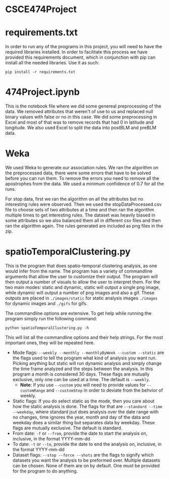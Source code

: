 # CSCE474Project

# requirements.txt

In order to run any of the programs in this project, you will need to have the required libraries installed. In order to facilitate this process we have provided this requirements document, which in conjunction with pip can install all the needed libraries. Use it as such:

```
pip install -r requirements.txt
```

# 474Project.ipynb

This is the notebook file where we did some genereal preprocessing of the data. We removed attributes that weren't of use to us and replaced null binary values with false or no in this case. We did some preprocessing in Excel and most of that was to remove records that had 0 in latitude and longitude. We also used Excel to split the data into postBLM and preBLM data.

# Weka

We used Weka to generate our association rules. We ran the algorithm on the preprocessed data, there were some errors that have to be solved before you can run them. To remove the errors you need to remove all the apostrophes from the data. We used a minimum confidence of 0.7 for all the runs.

For stop data, first we ran the algorithm on all the attributes but no interesting rules were observed. Then we used the stopDataProcessed.csv file to choose sets of two attributes at a time and then ran the algorithm multiple times to get interesting rules. The dataset was heavily biased in some attributes so we also balanced them all in different csv files and then ran the algorithm again. The rules generated are included as png files in the zip.

# spatioTemporalClustering.py

This is the program that does spatio-temporal clustering analysis, as one would infer from the name. The program has a variety of commandline arguments that allow the user to customize their output. The program will then output a number of visuals to allow the user to interpret them. For the two main modes: static and dynamic, static will output a single png image, while dynamic will output a number of png images and also a gif. These outputs are placed in `./images/static` for static analysis images `./images` for dynamic images and `./gifs` for gifs.

The commandline options are extensive. To get help while running the program simply run the following command:

```
python spatioTemporalClustering.py -h
```

This will list all the commandline options and their help strings. For the most important ones, they will be repeated here.
- Mode flags: `--weekly --monthly --monthlyByWeek --custom --static` are the flags used to tell the program what kind of analysis you want run. Picking anything but static will run dynamic analysis and simply change the time frame analyzed and the steps between the analysis. In this program a month is considered 30 days. These flags are mutually exclusive, only one can be used at a time. The default is `--weekly`.
  * **Note**: If you use `--custom` you will need to provide values for `--customRange` and `--customStep` in order to deviate from the behvior of weekly.
- Static flags: If you do select static as the mode, then you care about how the static analysis is done. The flags for that are `--standard --time --weekday`, where standard jsut does analysis over the date range with no changes, time ignores the year, month and day of the data and weekday does a similar thing but separates data by weekday. These flags are mutually exclusive. The default is standard.
- From date: `-f` or `--from`, provide the date to start the analysis on, inclusive, in the format YYYY-mm-dd
- To date: `-t` or `--to`, provide the date to end the analysis on, inclusive, in the format YYYY-mm-dd
- Dataset flags: `--stop --force --shots` are the flags to signify which datasets you want the analysis to be preformed over. Multiple datasets can be chosen. None of them are on by default. One must be provided for the program to do anything.
